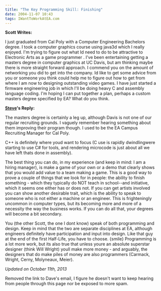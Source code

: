 ```yaml
---
title: "The Key Programming Skill: Finishing"
date: 2004-11-07 10:43
tags: IWantToWorkAtEA.com
---
```

**Scott Writes:**

I just graduated from Cal Poly with a Computer Engineering Bachelors degree. I took a computer graphics course using java3d which I really enjoyed. I'm trying to figure out what Id need to do to be attractive to Electronic Arts as a game programmer . I've been entertaining getting a masters degree in computer graphics at UC Davis, but am thinking maybe there is more straight forward approach. I commend you on the amount of networking you did to get into the company. Id like to get some advice from you or someone you think could help me to figure out how to get from where I am now to designing outstanding video games. I have just started a firmware engineering job in which I'll be doing heavy C and assembly language coding. I'm hoping I can put together a plan, perhaps a custom masters degree specified by EA? What do you think.

**[Steve][2]'s Reply:**

The masters degree is certainly a leg up, although Davis is not one of our regular recruiting grounds. I vaguely remember hearing something about them improving their program though. I used to be the EA Campus Recruiting Manager for Cal Poly.

C++ is definitely where youd want to focus (C use is rapidly dwindlingwere starting to use C# for tools, and rendering microcode is just about all we have left thats done in assembly).

The best thing you can do, in my experience (and keep in mind: I am a hiring manager), is make a game of your own or a demo that clearly shows that you would add value to a team making a game. This is a good way to prove a couple of things that we look for in people: the ability to finish something - which they typically do NOT teach in school--and initiative, which it seems one either has or does not. If you can get artists involved you can show another desirable trait, which is the ability to speak to someone who is not either a machine or an engineer. This is frighteningly uncommon in computer types, but its becoming more and more of a necessity the way the business works. If you can do all that, your degrees will become a bit secondary.

You (the other Scott, the one I dont know) speak of both programming and design. Keep in mind that the two are separate disciplines at EA, although engineers definitely have participation and input into design. Like that guy at the end of the first Half-Life, you have to choose. {smile} Programming is a lot more work, but its also true that unless youre an absolute superstar designer (think Will Wright) youll make more money - and arguably, the designers that do make piles of money are also programmers (Carmack, Wright, Cerny, Molyneaux, Meier).

*Updated on October 11th, 2013*

Removed the link to Dave's email, I figure he doesn't want to keep hearing from people through this page nor be exposed to more spam.

 [2]: http://www.mobygames.com/developer/sheet/view/developerId=70144/

